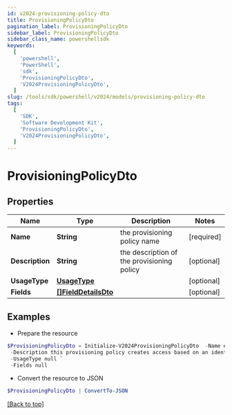 ```yaml
---
id: v2024-provisioning-policy-dto
title: ProvisioningPolicyDto
pagination_label: ProvisioningPolicyDto
sidebar_label: ProvisioningPolicyDto
sidebar_class_name: powershellsdk
keywords:
  [
    'powershell',
    'PowerShell',
    'sdk',
    'ProvisioningPolicyDto',
    'V2024ProvisioningPolicyDto',
  ]
slug: /tools/sdk/powershell/v2024/models/provisioning-policy-dto
tags:
  [
    'SDK',
    'Software Development Kit',
    'ProvisioningPolicyDto',
    'V2024ProvisioningPolicyDto',
  ]
---
```


# ProvisioningPolicyDto

## Properties

| Name | Type | Description | Notes |
| --- | --- | --- | --- |
| **Name** | **String** | the provisioning policy name | [required] |
| **Description** | **String** | the description of the provisioning policy | [optional] |
| **UsageType** | [**UsageType**](usage-type) |  | [optional] |
| **Fields** | [**[]FieldDetailsDto**](field-details-dto) |  | [optional] |

## Examples

- Prepare the resource

```powershell
$ProvisioningPolicyDto = Initialize-V2024ProvisioningPolicyDto  -Name example provisioning policy for inactive identities `
 -Description this provisioning policy creates access based on an identity going inactive `
 -UsageType null `
 -Fields null
```

- Convert the resource to JSON

```powershell
$ProvisioningPolicyDto | ConvertTo-JSON
```

[[Back to top]](#)
